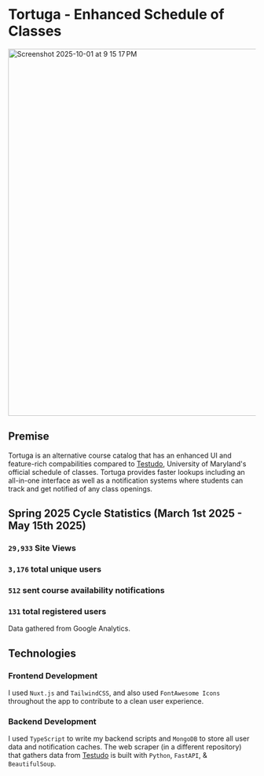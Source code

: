 # Tortuga - Enhanced Schedule of Classes 
<img width="1465" height="747" alt="Screenshot 2025-10-01 at 9 15 17 PM" src="https://github.com/user-attachments/assets/f44643ab-bd3e-461d-9010-fb2cdf1ac369" />

## Premise 
Tortuga is an alternative course catalog that has an enhanced UI and feature-rich compabilities compared to [Testudo](https://app.testudo.umd.edu/soc), University of Maryland's official schedule of classes. Tortuga provides faster lookups including an all-in-one interface as well as a notification systems where students can track and get notified of any class openings. 

## Spring 2025 Cycle Statistics (March 1st 2025 - May 15th 2025) 

### `29,933` Site Views
### `3,176` total unique users 
### `512` sent course availability notifications 
### `131` total registered users 

Data gathered from Google Analytics. 
## Technologies 

### Frontend Development 
I used `Nuxt.js` and `TailwindCSS`, and also used `FontAwesome Icons` throughout the app to contribute to a clean user experience. 

### Backend Development 
I used `TypeScript` to write my backend scripts and `MongoDB` to store all user data and notification caches. The web scraper (in a different repository) that gathers data from [Testudo](https://app.testudo.umd.edu/soc) is built with `Python`, `FastAPI`, & `BeautifulSoup`.  
